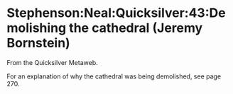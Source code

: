 
# Stephenson:Neal:Quicksilver:43:Demolishing the cathedral (Jeremy Bornstein)

From the Quicksilver Metaweb.

For an explanation of why the cathedral was being demolished, see page 270.
